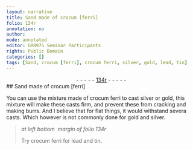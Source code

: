 ```yaml
---
layout: narrative
title: Sand made of crocum [ferri]
folio: 134r
annotation: no
author:
mode: annotated
editor: GR8975 Seminar Participants
rights: Public Domain
categories: []
tags: [Sand, crocum [ferri], crocum ferri, silver, gold, lead, tin]
---
```


 <div class="folio" align="center">- - - - - <a href="http://gallica.bnf.fr/ark:/12148/btv1b10500001g/f273.image" target="_blank">134r</a> - - - - - </div> 
## <span class="material">Sand</span> made of <span class="material">crocum [ferri]</span>

 
 You can use the mixture made of <span class="material">crocum ferri</span> to cast <span class="material">silver</span> or <span class="material">gold</span>, this mixture will make these casts firm, and prevent these from cracking and making burrs. And I believe that for flat things, it would withstand severa casts. Which however is not commonly done for <span class="material">gold</span> and <span class="material">silver</span>. 
 
> *at left bottom  margin of folio 134r*
> 
>  Try <span class="material">crocum ferri</span> for <span class="material">lead</span> and <span class="material">tin</span>. 
 